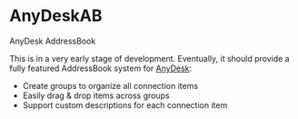 # AnyDeskAB
AnyDesk AddressBook

This is in a very early stage of development.
Eventually, it should provide a fully featured AddressBook system for [AnyDesk](https://anydesk.com):
* Create groups to organize all connection items
* Easily drag & drop items across groups
* Support custom descriptions for each connection item
